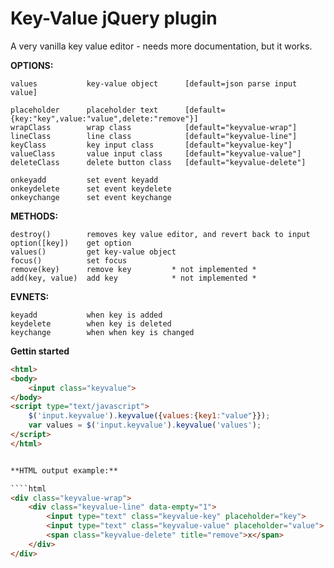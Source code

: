 **Key-Value jQuery plugin**
=====================

A very vanilla key value editor - needs more documentation, but it works.

 
**OPTIONS:**

````
values           key-value object      [default=json parse input value]

placeholder      placeholder text      [default={key:"key",value:"value",delete:"remove"}]
wrapClass        wrap class            [default="keyvalue-wrap"]
lineClass        line class            [default="keyvalue-line"]
keyClass         key input class       [default="keyvalue-key"]
valueClass       value input class     [default="keyvalue-value"]
deleteClass      delete button class   [default="keyvalue-delete"]

onkeyadd         set event keyadd
onkeydelete      set event keydelete
onkeychange      set event keychange
````

**METHODS:**

````
destroy()    	 removes key value editor, and revert back to input
option([key])    get option
values()         get key-value object
focus()          set focus
remove(key)      remove key         * not implemented *
add(key, value)  add key            * not implemented *
````

**EVNETS:**

````
keyadd           when key is added
keydelete        when key is deleted
keychange        when when key is changed
````

**Gettin started**
````html
<html>
<body>
	<input class="keyvalue">
</body>
<script type="text/javascript">
	$('input.keyvalue').keyvalue({values:{key1:"value"}});
	var values = $('input.keyvalue').keyvalue('values');
</script>
</html>


**HTML output example:**

````html
<div class="keyvalue-wrap">
	<div class="keyvalue-line" data-empty="1">
		<input type="text" class="keyvalue-key" placeholder="key">
		<input type="text" class="keyvalue-value" placeholder="value">
	 	<span class="keyvalue-delete" title="remove">x</span>
	</div>
</div>
````
